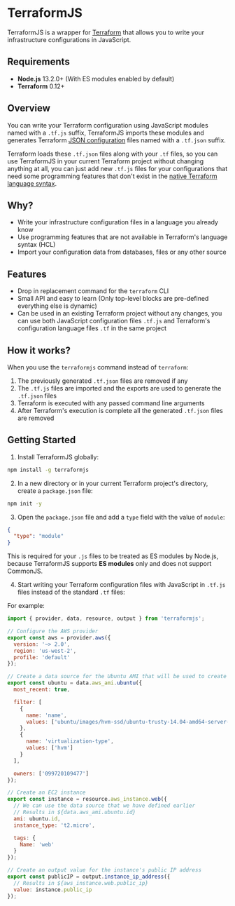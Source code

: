 # TerraformJS

TerraformJS is a wrapper for [Terraform](https://www.terraform.io/) that allows you to write your infrastructure configurations in JavaScript.

## Requirements

- **Node.js** 13.2.0+ (With ES modules enabled by default)
- **Terraform** 0.12+

## Overview

You can write your Terraform configuration using JavaScript modules named with a `.tf.js` suffix, TerraformJS imports these modules and generates Terraform [JSON configuration](https://www.terraform.io/docs/configuration/syntax-json.html) files named with a `.tf.json` suffix.

Terraform loads these `.tf.json` files along with your `.tf` files, so you can use TerraformJS in your current Terraform project without changing anything at all, you can just add new `.tf.js` files for your configurations that need some programming features that don't exist in the [native Terraform language syntax](https://www.terraform.io/docs/configuration/syntax.html).

## Why?

- Write your infrastructure configuration files in a language you already know
- Use programming features that are not available in Terraform's language syntax (HCL)
- Import your configuration data from databases, files or any other source

## Features

- Drop in replacement command for the `terraform` CLI
- Small API and easy to learn (Only top-level blocks are pre-defined everything else is dynamic)
- Can be used in an existing Terraform project without any changes, you can use both JavaScript configuration files `.tf.js` and Terraform's configuration language files `.tf` in the same project

## How it works?

When you use the `terraformjs` command instead of `terraform`:

1. The previously generated `.tf.json` files are removed if any
2. The `.tf.js` files are imported and the exports are used to generate the `.tf.json` files
3. Terraform is executed with any passed command line arguments
4. After Terraform's execution is complete all the generated `.tf.json` files are removed

## Getting Started

1. Install TerraformJS globally:

```bash
npm install -g terraformjs
```

2. In a new directory or in your current Terraform project's directory, create a `package.json` file:

```bash
npm init -y
```

3. Open the `package.json` file and add a `type` field with the value of `module`:

```json
{
  "type": "module"
}
```

This is required for your `.js` files to be treated as ES modules by Node.js, because TerraformJS supports **ES modules** only and does not support CommonJS.

4. Start writing your Terraform configuration files with JavaScript in `.tf.js` files instead of the standard `.tf` files:

For example:

```javascript
import { provider, data, resource, output } from 'terraformjs';

// Configure the AWS provider
export const aws = provider.aws({
  version: '~> 2.0',
  region: 'us-west-2',
  profile: 'default'
});

// Create a data source for the Ubuntu AMI that will be used to create an EC2 instance
export const ubuntu = data.aws_ami.ubuntu({
  most_recent: true,

  filter: [
    {
      name: 'name',
      values: ['ubuntu/images/hvm-ssd/ubuntu-trusty-14.04-amd64-server-*']
    },
    {
      name: 'virtualization-type',
      values: ['hvm']
    }
  ],

  owners: ['099720109477']
});

// Create an EC2 instance
export const instance = resource.aws_instance.web({
  // We can use the data source that we have defined earlier
  // Results in ${data.aws_ami.ubuntu.id}
  ami: ubuntu.id,
  instance_type: 't2.micro',

  tags: {
    Name: 'web'
  }
});

// Create an output value for the instance's public IP address
export const publicIP = output.instance_ip_address({
  // Results in ${aws_instance.web.public_ip}
  value: instance.public_ip
});
```
